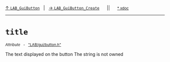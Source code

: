 [&#8593; `LAB_GuiButton`](LAB--gui--lab_guibutton.md)&nbsp;&nbsp;&nbsp;|&nbsp;&nbsp;&nbsp;[&#8594; `LAB_GuiButton_Create`](LAB--gui--lab_guibutton--lab_guibutton_create.md)&nbsp;&nbsp;&nbsp;&nbsp;&nbsp;&nbsp;||&nbsp;&nbsp;&nbsp;&nbsp;&nbsp;&nbsp;<small>[\* xdoc](../xdoc/LAB\gui.xmd#L52)</small>
***

# `title`
<small>*Attribute* &nbsp; - &nbsp; ["LAB/gui/button.h"](../include/LAB/gui/button.h)</small>  

The text displayed on the button
The string is not owned


